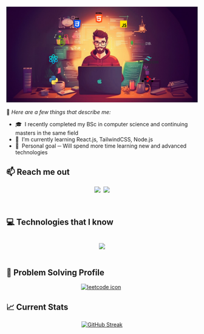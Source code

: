 [![MERN Stack Developer.](./assets/git-banner.png)](https://github.com/rickmli)

📌 _Here are a few things that describe me:_

- 🎓 &nbsp;I recently completed my BSc in computer science and continuing masters in the same field
- 🌱 &nbsp;I’m currently learning React.js, TailwindCSS, Node.js
- 🔭 &nbsp;Personal goal ─ Will spend more time learning new and advanced technologies 

<p align="center">

## 📫 Reach me out

<div align="center">
<p align="center">
<a href="https://www.linkedin.com/in/rick-li-b32875187/"><img src="https://img.shields.io/badge/LinkedIn-blue?style=for-the-badge&logo=linkedin&logoColor=white"></a>&nbsp;&nbsp;<a href="mailto:rickmli5600@gmail.com"><img src="https://img.shields.io/badge/Gmail-D14836?style=for-the-badge&logo=gmail&logoColor=white"></a></p><br/>
</div>

## 💻 Technologies that I know

<br/>
<div align="center">
<a href="https://skillicons.dev">
<img src="https://skillicons.dev/icons?i=javascript,react,tailwind,nodejs,mongodb,html,css," /><br> 
</a>
</div>

<br />

## 🧩 Problem Solving Profile

<div align="center" style="display: flex; align-items: center; justify-content: center;">
    <a href="https://leetcode.cn/u/daz2ling-6atesun7/" target="blank"><img height="32" src="https://raw.githubusercontent.com/rahuldkjain/github-profile-readme-generator/master/src/images/icons/Social/leet-code.svg" alt="leetcode icon" width="40" /></a>
    <span style="margin-right: 5px;"></span>
</div>

## 📈 Current Stats

<div align="center">

[![GitHub Streak](https://github-readme-streak-stats.herokuapp.com?user=RickMLi&theme=dark&mode=weekly&card_width=600)](https://git.io/streak-stats)

</div>
